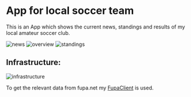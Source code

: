 # App for local soccer team
This is an App which shows the current news, standings and results of my local amateur soccer club.

![news](https://i.ibb.co/Y8WGWss/Screenshot-1630337039.png)
![overview](https://i.ibb.co/DffHRyt/Screenshot-1630337065.png)
![standings](https://i.ibb.co/kG0BPbM/Screenshot-1630495851.png)
## Infrastructure:
![infrastructure](https://i.ibb.co/jLRShs3/infrastructure.png)

To get the relevant data from fupa.net my [FupaClient](https://github.com/michaelgr22/fupa_client) is used.
